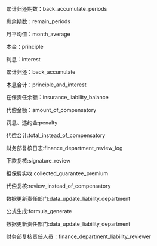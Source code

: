 累计归还期数：back_accumulate_periods

剩余期数：remain_periods

月平均值：month_average

本金：principle

利息：interest

累计归还：back_accumulate

本息合计：principle_and_interest

在保责任余额：insurance_liability_balance

代偿金额：amount_of_compensatory

罚息、违约金:penalty

代偿合计:total_instead_of_compensatory

财务部复核日志:finance_department_review_log

下款复核:signature_review

担保费实收:collected_guarantee_premium

代偿复核:review_instead_of_compensatory

数据更新责任部门:data_update_liability_department

公式生成:formula_generate

数据更新责任部门:data_update_liability_department

财务部复核责任人员：finance_department_liability_reviewer



